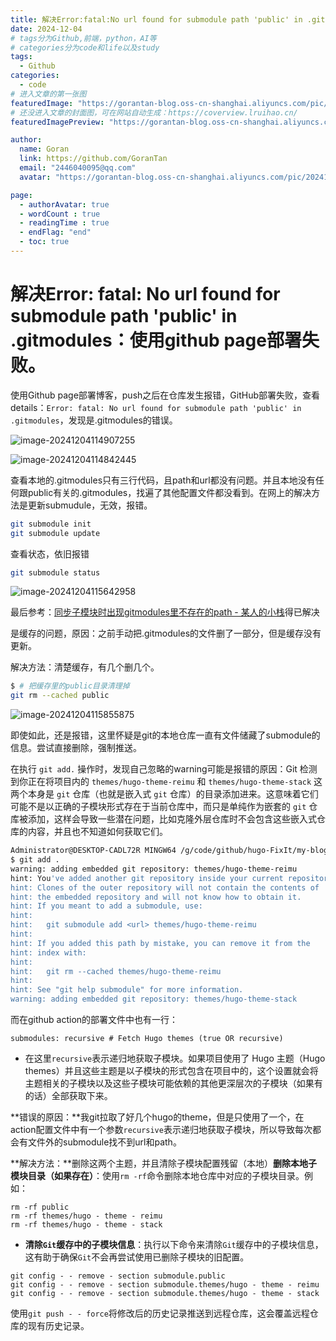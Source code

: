 ```yaml
---
title: 解决Error:fatal:No url found for submodule path 'public' in .gitmodules.使用github page部署失败。
date: 2024-12-04
# tags分为Github,前端，python，AI等
# categories分为code和life以及study
tags:
  - Github
categories:
  - code
# 进入文章的第一张图
featuredImage: "https://gorantan-blog.oss-cn-shanghai.aliyuncs.com/pic/20241204102529533.jpg"
# 还没进入文章的封面图，可在网站自动生成：https://coverview.lruihao.cn/
featuredImagePreview: "https://gorantan-blog.oss-cn-shanghai.aliyuncs.com/pic/20241204120301258.png"

author:
  name: Goran
  link: https://github.com/GoranTan
  email: "2446040095@qq.com"
  avatar: "https://gorantan-blog.oss-cn-shanghai.aliyuncs.com/pic/20241203195700868.png"

page:
  - authorAvatar: true
  - wordCount : true
  - readingTime : true
  - endFlag: "end"
  - toc: true
---
```








# 解决Error: fatal: No url found for submodule path 'public' in .gitmodules：使用github page部署失败。

使用Github page部署博客，push之后在仓库发生报错，GitHub部署失败，查看details：`Error: fatal: No url found for submodule path 'public' in .gitmodules`，发现是.gitmodules的错误。

![image-20241204114907255](https://gorantan-blog.oss-cn-shanghai.aliyuncs.com/pic/20241204114907288.png)

![image-20241204114842445](https://gorantan-blog.oss-cn-shanghai.aliyuncs.com/pic/20241204114842512.png)

查看本地的.gitmodules只有三行代码，且path和url都没有问题。并且本地没有任何跟public有关的.gitmodules，找遍了其他配置文件都没看到。在网上的解决方法是更新submudule，无效，报错。

```bash
git submodule init
git submodule update
```

查看状态，依旧报错

```bash
git submodule status
```

![image-20241204115642958](https://gorantan-blog.oss-cn-shanghai.aliyuncs.com/pic/20241204115642989.png)

最后参考：[同步子模块时出现gitmodules里不存在的path - 某人的小栈](https://www.fordece.cn/posts/同步子模块时出现gitmodules里不存在的path/)得已解决

是缓存的问题，原因：之前手动把.gitmodules的文件删了一部分，但是缓存没有更新。

解决方法：清楚缓存，有几个删几个。

```bash
$ # 把缓存里的public目录清理掉
git rm --cached public
```

![image-20241204115855875](https://gorantan-blog.oss-cn-shanghai.aliyuncs.com/pic/20241204115855913.png)



即使如此，还是报错，这里怀疑是git的本地仓库一直有文件储藏了submodule的信息。尝试直接删除，强制推送。

在执行 `git add.` 操作时，发现自己忽略的warning可能是报错的原因：Git 检测到你正在将项目内的 `themes/hugo-theme-reimu` 和 `themes/hugo-theme-stack` 这两个本身是 `git` 仓库（也就是嵌入式 `git` 仓库）的目录添加进来。这意味着它们可能不是以正确的子模块形式存在于当前仓库中，而只是单纯作为嵌套的 `git` 仓库被添加，这样会导致一些潜在问题，比如克隆外层仓库时不会包含这些嵌入式仓库的内容，并且也不知道如何获取它们。

```bash
Administrator@DESKTOP-CADL72R MINGW64 /g/code/github/hugo-FixIt/my-blog (main)
$ git add .
warning: adding embedded git repository: themes/hugo-theme-reimu
hint: You've added another git repository inside your current repository.
hint: Clones of the outer repository will not contain the contents of
hint: the embedded repository and will not know how to obtain it.
hint: If you meant to add a submodule, use:
hint:
hint:   git submodule add <url> themes/hugo-theme-reimu
hint:
hint: If you added this path by mistake, you can remove it from the
hint: index with:
hint:
hint:   git rm --cached themes/hugo-theme-reimu
hint:
hint: See "git help submodule" for more information.
warning: adding embedded git repository: themes/hugo-theme-stack
```

而在github action的部署文件中也有一行：

```
submodules: recursive # Fetch Hugo themes (true OR recursive)
```

- 在这里`recursive`表示递归地获取子模块。如果项目使用了 Hugo 主题（Hugo themes）并且这些主题是以子模块的形式包含在项目中的，这个设置就会将主题相关的子模块以及这些子模块可能依赖的其他更深层次的子模块（如果有的话）全部获取下来。



**错误的原因：**我git拉取了好几个hugo的theme，但是只使用了一个，在action配置文件中有一个参数`recursive`表示递归地获取子模块，所以导致每次都会有文件外的submodule找不到url和path。

**解决方法：**删除这两个主题，并且清除子模块配置残留（本地）**删除本地子模块目录（如果存在）**：使用`rm -rf`命令删除本地仓库中对应的子模块目录。例如：

```plaintext
rm -rf public
rm -rf themes/hugo - theme - reimu
rm -rf themes/hugo - theme - stack
```

- **清除`Git`缓存中的子模块信息**：执行以下命令来清除`Git`缓存中的子模块信息，这有助于确保`Git`不会再尝试使用已删除子模块的旧配置。

```plaintext
git config - - remove - section submodule.public
git config - - remove - section submodule.themes/hugo - theme - reimu
git config - - remove - section submodule.themes/hugo - theme - stack
```

使用`git push - - force`将修改后的历史记录推送到远程仓库，这会覆盖远程仓库的现有历史记录。

